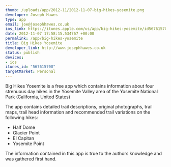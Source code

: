 ```yaml
--- 
thumb: /uploads/app/2012-11/2012-11-07-big-hikes-yosemite.png
developer: Joseph Hawes
type: app
email: joe@josephhawes.co.uk
ios_link: https://itunes.apple.com/us/app/big-hikes-yosemite/id567615708?ls=1%26mt=8
date: 2012-11-07 17:58:15.534767 +00:00
permalink: /app/big-hikes-yosemite
title: Big Hikes Yosemite
developer_link: http://www.josephhawes.co.uk
status: publish
devices: 
- ios
itunes_id: "567615708"
targetMarket: Personal
---
```


Big Hikes Yosemite is a free app which contains information about four strenuous day hikes in the Yosemite Valley area of the Yosemite National Park (California, United States)

The app contains detailed trail descriptions, original photographs, trail maps, trail head information and recommended trail variations on the following hikes:

- Half Dome
- Glacier Point
- El Capitan
- Yosemite Point

The information contained in this app is true to the authors knowledge and was gathered first hand.
